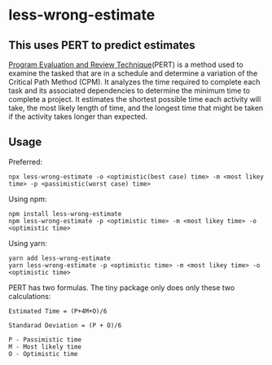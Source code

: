 # less-wrong-estimate

## This uses PERT to predict estimates

[Program Evaluation and Review Technique](http://acqnotes.com/acqnote/tasks/pert-analysis)(PERT) is a method used to examine the tasked that are in a schedule and determine a variation of the Critical Path Method (CPM). It analyzes the time required to complete each task and its associated dependencies to determine the minimum time to complete a project. It estimates the shortest possible time each activity will take, the most likely length of time, and the longest time that might be taken if the activity takes longer than expected.

## Usage

Preferred:
```
npx less-wrong-estimate -o <optimistic(best case) time> -m <most likey time> -p <passimistic(worst case) time>
```
Using npm:
```
npm install less-wrong-estimate
npm less-wrong-estimate -p <optimistic time> -m <most likey time> -o <optimistic time>
```
Using yarn:
```
yarn add less-wrong-estimate
yarn less-wrong-estimate -p <optimistic time> -m <most likey time> -o <optimistic time>
```

PERT has two formulas. The tiny package only does only these two calculations:
```
Estimated Time = (P+4M+O)/6

Standarad Deviation = (P + O)/6

P - Passimistic time
M - Most likely time
O - Optimistic time
```
